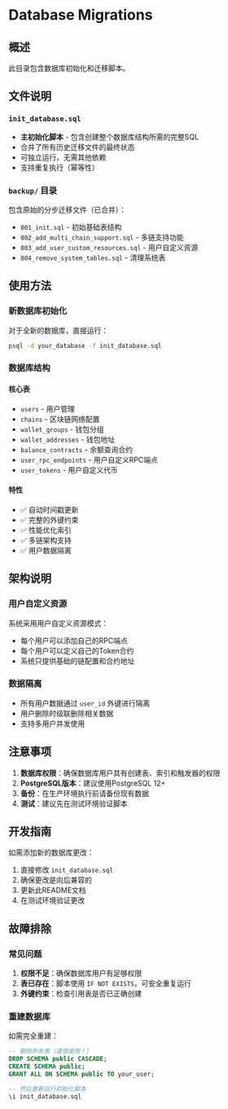 # Database Migrations

## 概述

此目录包含数据库初始化和迁移脚本。

## 文件说明

### `init_database.sql`
- **主初始化脚本** - 包含创建整个数据库结构所需的完整SQL
- 合并了所有历史迁移文件的最终状态
- 可独立运行，无需其他依赖
- 支持重复执行（幂等性）

### `backup/` 目录
包含原始的分步迁移文件（已合并）：
- `001_init.sql` - 初始基础表结构
- `002_add_multi_chain_support.sql` - 多链支持功能
- `003_add_user_custom_resources.sql` - 用户自定义资源
- `004_remove_system_tables.sql` - 清理系统表

## 使用方法

### 新数据库初始化
对于全新的数据库，直接运行：
```bash
psql -d your_database -f init_database.sql
```

### 数据库结构

#### 核心表
- `users` - 用户管理
- `chains` - 区块链网络配置
- `wallet_groups` - 钱包分组
- `wallet_addresses` - 钱包地址
- `balance_contracts` - 余额查询合约
- `user_rpc_endpoints` - 用户自定义RPC端点
- `user_tokens` - 用户自定义代币

#### 特性
- ✅ 自动时间戳更新
- ✅ 完整的外键约束
- ✅ 性能优化索引
- ✅ 多链架构支持
- ✅ 用户数据隔离

## 架构说明

### 用户自定义资源
系统采用用户自定义资源模式：
- 每个用户可以添加自己的RPC端点
- 每个用户可以定义自己的Token合约
- 系统只提供基础的链配置和合约地址

### 数据隔离
- 所有用户数据通过 `user_id` 外键进行隔离
- 用户删除时级联删除相关数据
- 支持多用户并发使用

## 注意事项

1. **数据库权限**：确保数据库用户具有创建表、索引和触发器的权限
2. **PostgreSQL版本**：建议使用PostgreSQL 12+
3. **备份**：在生产环境执行前请备份现有数据
4. **测试**：建议先在测试环境验证脚本

## 开发指南

如需添加新的数据库更改：
1. 直接修改 `init_database.sql`
2. 确保更改是向后兼容的
3. 更新此README文档
4. 在测试环境验证更改

## 故障排除

### 常见问题
1. **权限不足**：确保数据库用户有足够权限
2. **表已存在**：脚本使用 `IF NOT EXISTS`，可安全重复运行
3. **外键约束**：检查引用表是否已正确创建

### 重建数据库
如需完全重建：
```sql
-- 删除所有表（谨慎使用！）
DROP SCHEMA public CASCADE;
CREATE SCHEMA public;
GRANT ALL ON SCHEMA public TO your_user;

-- 然后重新运行初始化脚本
\i init_database.sql
```